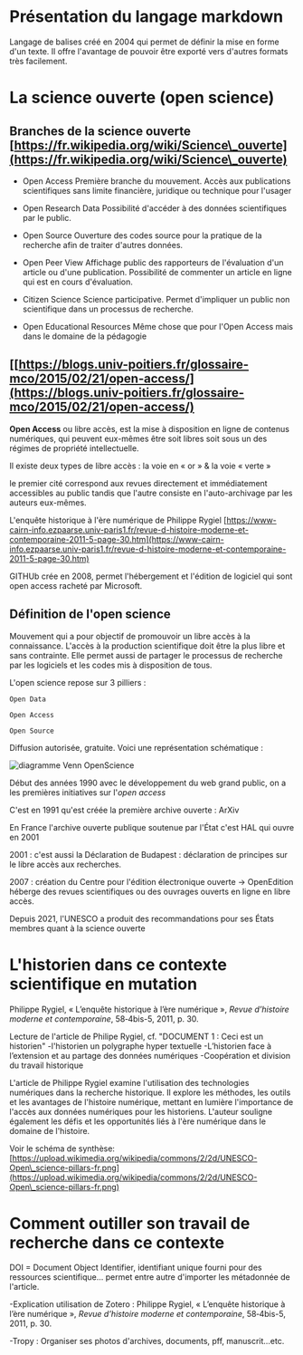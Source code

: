 # Présentation du langage markdown

Langage de balises créé en 2004 qui permet de définir la mise en forme d'un texte. Il offre l'avantage de pouvoir être exporté vers d'autres formats très facilement.



#  La science ouverte (open science)

## Branches de la science ouverte [https://fr.wikipedia.org/wiki/Science\_ouverte](https://fr.wikipedia.org/wiki/Science\_ouverte)

   * Open Access 
Première branche du mouvement. Accès aux publications scientifiques sans limite financière, juridique ou technique pour l'usager

   * Open Research Data
Possibilité d'accéder à des données scientifiques par le public. 

   * Open Source
Ouverture des codes source pour la pratique de la recherche afin de traiter d'autres données.

   * Open Peer View
Affichage public des rapporteurs de l'évaluation d'un article ou d'une publication. Possibilité de commenter un article en ligne qui est en cours d'évaluation.

   * Citizen Science
Science participative. Permet d'impliquer un public non scientifique dans un processus de recherche.

   * Open Educational Resources
Même chose que pour l'Open Access mais dans le domaine de la pédagogie 



## [[https://blogs.univ-poitiers.fr/glossaire-mco/2015/02/21/open-access/](https://blogs.univ-poitiers.fr/glossaire-mco/2015/02/21/open-access/)



**Open Access** ou libre accès, est la mise à disposition en ligne de contenus numériques, qui peuvent eux-mêmes être soit libres soit sous un des régimes de propriété intellectuelle.

Il existe deux types de libre accès : la voie en « or » \&  la voie « verte » 

le premier cité correspond aux revues directement et immédiatement accessibles au public tandis que l'autre  consiste en l'auto-archivage par les auteurs eux-mêmes. 



L'enquête historique à l'ère numérique de Philippe Rygiel
[https://www-cairn-info.ezpaarse.univ-paris1.fr/revue-d-histoire-moderne-et-contemporaine-2011-5-page-30.htm](https://www-cairn-info.ezpaarse.univ-paris1.fr/revue-d-histoire-moderne-et-contemporaine-2011-5-page-30.htm)



GITHUb crée en 2008, permet l'hébergement et l'édition de logiciel qui sont open access racheté par Microsoft.





## Définition de l'open science



Mouvement qui a pour objectif de promouvoir un libre accès à la connaissance. L'accès à la production scientifique doit être la plus libre et sans contrainte. Elle permet aussi de partager le processus de recherche par les logiciels et les codes mis à disposition de tous. 



L'open science repose sur 3 pilliers :

    Open Data

    Open Access 

    Open Source 

    

Diffusion autorisée, gratuite.
Voici une représentation schématique :

![diagramme Venn OpenScience](fichiers/séance_01/diagrammeVenn.jpg)





Début des années 1990 avec le développement du web grand public, on a les premières initiatives sur l'*open access*

C'est en 1991 qu'est créée la première archive ouverte : ArXiv



En France l'archive ouverte publique soutenue par l'État c'est HAL qui ouvre en 2001



2001 : c'est aussi la Déclaration de Budapest : déclaration de principes sur le libre accès aux recherches.



2007 : création du Centre pour l'édition électronique ouverte -> OpenEdition héberge des revues scientifiques ou des ouvrages ouverts en ligne en libre accès.



Depuis 2021, l'UNESCO a produit des recommandations pour ses États membres quant à la science ouverte



#  L'historien dans ce contexte scientifique en mutation 

  

Philippe Rygiel, « L’enquête historique à l’ère numérique », *Revue d’histoire moderne et contemporaine*,  58‑4bis-5, 2011, p. 30.

Lecture de l'article de Philipe Rygiel, cf. "DOCUMENT 1  : Ceci est un historien"
-l'historien un polygraphe hyper textuelle 
-L’historien face à l’extension et au partage des données numériques
-Coopération et division du travail historique

L'article de Philippe Rygiel examine l'utilisation des technologies numériques dans la recherche historique. Il explore les méthodes, les outils et les avantages de l'histoire numérique, mettant en lumière l'importance de l'accès aux données numériques pour les historiens. L'auteur souligne également les défis et les opportunités liés à l'ère numérique dans le domaine de l'histoire.

Voir le schéma de synthèse: [https://upload.wikimedia.org/wikipedia/commons/2/2d/UNESCO-Open\_science-pillars-fr.png](https://upload.wikimedia.org/wikipedia/commons/2/2d/UNESCO-Open\_science-pillars-fr.png)



#  Comment outiller son travail de recherche dans ce contexte

DOI = Document Object Identifier, identifiant unique fourni pour des ressources scientifique... permet entre autre d'importer les métadonnée de l'article.



-Explication utilisation de Zotero : Philippe Rygiel, « L’enquête historique à l’ère numérique », *Revue d’histoire moderne et contemporaine*, 58‑4bis-5, 2011, p. 30.



-Tropy : Organiser ses photos d'archives, documents, pff, manuscrit...etc.
